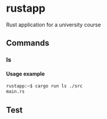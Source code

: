 # rustapp
Rust application for a university course

## Commands

### ls

#### Usage example

```bash
rustapp:~$ cargo run ls ./src
main.rs
```

## Test
